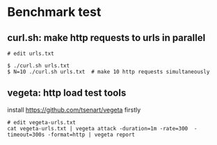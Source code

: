 # Benchmark test

## curl.sh: make http requests to urls in parallel

```
# edit urls.txt

$ ./curl.sh urls.txt
$ N=10 ./curl.sh urls.txt  # make 10 http requests simultaneously
```

## vegeta: http load test tools

install https://github.com/tsenart/vegeta firstly

```
# edit vegeta-urls.txt
cat vegeta-urls.txt | vegeta attack -duration=1m -rate=300  -timeout=300s -format=http | vegeta report
```